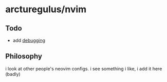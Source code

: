 # arcturegulus/nvim

## Todo

- add [debugging](https://github.com/mfussenegger/nvim-dap)

## Philosophy

i look at other people's neovim configs. i see something i like, i add it here (badly)
